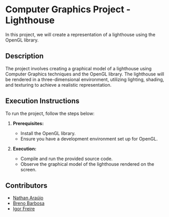 # Computer Graphics Project - Lighthouse

In this project, we will create a representation of a lighthouse using the OpenGL library.

## Description

The project involves creating a graphical model of a lighthouse using Computer Graphics techniques and the OpenGL library. The lighthouse will be rendered in a three-dimensional environment, utilizing lighting, shading, and texturing to achieve a realistic representation.

## Execution Instructions

To run the project, follow the steps below:

1. **Prerequisites:**
   - Install the OpenGL library.
   - Ensure you have a development environment set up for OpenGL.

2. **Execution:**
   - Compile and run the provided source code.
   - Observe the graphical model of the lighthouse rendered on the screen.

## Contributors
   - [Nathan Araújo](https://github.com/githubuser)
   - [Breno Barbosa](https://github.com/githubuser)
   - [Igor Freire](https://github.com/IgorFreiredeMorais)

